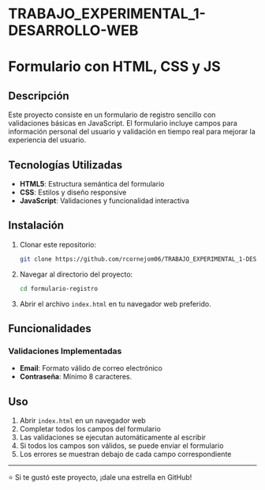 # TRABAJO_EXPERIMENTAL_1-DESARROLLO-WEB
# Formulario con HTML, CSS y JS

## Descripción
Este proyecto consiste en un formulario de registro sencillo con validaciones básicas en JavaScript. El formulario incluye campos para información personal del usuario y validación en tiempo real para mejorar la experiencia del usuario.


## Tecnologías Utilizadas
- **HTML5**: Estructura semántica del formulario
- **CSS**: Estilos y diseño responsive
- **JavaScript**: Validaciones y funcionalidad interactiva

## Instalación
1. Clonar este repositorio:
   ```bash
   git clone https://github.com/rcornejom06/TRABAJO_EXPERIMENTAL_1-DESARROLLO-WEB.git
   ```
2. Navegar al directorio del proyecto:
   ```bash
   cd formulario-registro
   ```
3. Abrir el archivo `index.html` en tu navegador web preferido.


## Funcionalidades
### Validaciones Implementadas
- **Email**: Formato válido de correo electrónico
- **Contraseña**: Mínimo 8 caracteres.

## Uso
1. Abrir `index.html` en un navegador web
2. Completar todos los campos del formulario
3. Las validaciones se ejecutan automáticamente al escribir
4. Si todos los campos son válidos, se puede enviar el formulario
5. Los errores se muestran debajo de cada campo correspondiente

---
⭐ Si te gustó este proyecto, ¡dale una estrella en GitHub!
